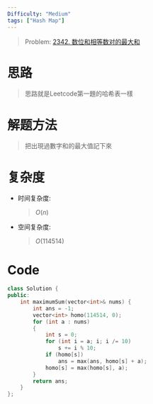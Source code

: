 ```yaml
---
Difficulty: "Medium"
tags: ["Hash Map"]
---
```


> Problem: [2342. 数位和相等数对的最大和](https://leetcode.cn/problems/max-sum-of-a-pair-with-equal-sum-of-digits/description/)

# 思路

> 思路就是Leetcode第一題的哈希表一樣

# 解题方法

> 把出現過數字和的最大值記下來

# 复杂度

- 时间复杂度:
  
  > $O(n)$

- 空间复杂度:
  
  > $O(114514)$

# Code

```cpp
class Solution {
public:
    int maximumSum(vector<int>& nums) {
        int ans = -1;
        vector<int> homo(114514, 0);
        for (int a : nums)
        {
            int s = 0;
            for (int i = a; i; i /= 10)
                s += i % 10;
            if (homo[s])
                ans = max(ans, homo[s] + a);
            homo[s] = max(homo[s], a);
        }
        return ans;
    }
};
```